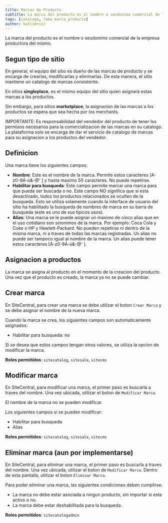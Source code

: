 ```yaml
---
title: Marcas de Producto
subtitle: La marca del producto es el nombre o seudonimo comercial de la empresa productora del mismo.
tags: [catalogo, tema_marca_producto]
author: katlimruiz
---
```


La marca del producto es el nombre o seudonimo comercial de la empresa productora del mismo.

## Segun tipo de sitio
En general, el equipo del sitio es dueño de las marcas de producto y se encarga de crearlas, modificarlas y eliminarlas. De esta manera, el sitio mantiene un catalogo de marcas consistente.

En sitios **singleplace**, es el mismo equipo del sitio quien asignará estas marcas a los productos.

Sin embargo, para sitios **marketplace**, la asignacion de las marcas a los productos se espera que sea hecha por los merchants.

IMPORTANTE: Es responsabilidad del vendedor del producto de tener los permisos necesarios para la comercializacion de las marcas en su catalogo. La plataforma solo se encarga de dar el servicio de catalogo de marcas para su asignacion a los productos del vendedor.

## Definicion
Una marca tiene los siguientes campos:
- **Nombre**: Este es el nombre de la marca. Permite estos caracteres [A-z0-9Á-ú&\-@' ] y hasta maximo 50 caracteres. No puede repetirse.
- **Habilitar para busqueda**: Este campo permite marcar una marca para que pueda ser buscada o no. Este campo NO significa que si esta desactivado, todos los productos relacionados se oculten de la busqueda. Esto se utiliza solamente cuando la interface de usuario del sitio ha habilitado la busqueda de nombres de marca en su barra de busqueda (este es uno de sus tipicos usos).
- **Alias**: Una marca se le puede asignar un maximo de cinco alias que en el uso cotidiano son sinonimos de la marca. Por ejemplo: Coca Cola y Coke o HP y Hewlett-Packard. No pueden repetirse ni dentro de la misma marca, ni a traves de todas las marcas registradas. Un alias no puede ser tampoco igual al nombre de la marca. Un alias puede tener estos caracteres [A-z0-9Á-ú&\-@' ].

## Asignacion a productos
La marca se asigna al producto en el momento de la creacion del producto. Una vez que el producto es creado, la marca ya no se puede cambiar.

## Crear marca
En SiteCentral, para crear una marca se debe utilizar el boton `Crear Marca` y se debe asignar el nombre de la nueva marca.

Cuando la marca se crea, los siguientes campos son automaticamente asignados:
- Habilitar para busqueda: no

Si se desea que estos campos tengan otros valores, se utiliza la opcion de modificar la marca.

**Roles permitidos**: `sitecatalog`, `sitesale`, `sitecms`

## Modificar marca
En SiteCentral, para modificar una marca, el primer paso es buscarla a traves del nombre. Una vez ubicada, utilizar el boton de `Modificar Marca`.

El nombre de la marca no se pueden modificar.

Los siguientes campos si se pueden modificar:
- Habilitar para busqueda
- Alias

**Roles permitidos**: `sitecatalog`, `sitesale`, `sitecms`

## Eliminar marca (aun por implementarse)
En SiteCentral, para eliminar una marca, el primer paso es buscarla a traves del nombre. Una vez ubicada, utilizar el boton de `Modificar Marca`. Dentro de esta pantalla, utilizar el boton `Eliminar Marca`.

Para poder eliminar una marca, las siguientes condiciones deben cumplirse:
- La marca no debe estar asociada a ningun producto, sin importar si esta activo o no.
- La marca debe estar deshabilitada para la busqueda.

**Roles permitidos**: `sitecatalogadmin`